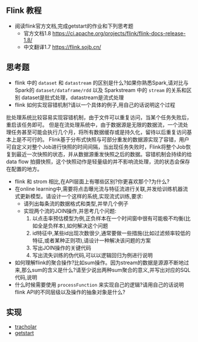 ## Flink 教程
- 阅读flink官方文档,完成getstart的作业和下列思考题
    - 官方文档1.8 <https://ci.apache.org/projects/flink/flink-docs-release-1.8/>
    - 中文翻译1.7 <https://flink.sojb.cn/>
    
## 思考题
- flink 中的 `dataset` 和 `datastream` 的区别是什么?如果你熟悉Spark,请对比与Spark的 `dataset/dataframe/rdd` 以及 Sparkstream 中的 `stream` 的关系和区别
dataset是批式处理，datastream是流式处理
- flink 如何实现容错机制?请以一个具体的例子,用自己的话说明这个过程

批处理系统比较容易实现容错机制，由于文件可以重复访问，当某个任务失败后，重启该任务即可。
但是在流处理系统中，由于数据源是无限的数据流，一个流处理任务甚至可能会执行几个月，将所有数据缓存或是持久化，留待以后重复访问基本上是不可行的。
Flink基于分布式快照与可部分重发的数据源实现了容错，用户可自定义对整个Job进行快照的时间间隔，当出现任务失败时，Flink将整个Job恢复到最近一次快照的状态，并从数据源重发快照之后的数据。容错机制会持续的给data flow 拍摄快照，这个快照动作是轻量级的并不影响流处理，流的状态会保存在配置的地方。

- flink 和 strom 相比,在API层面上有哪些区别?你更喜欢那个?为什么?
- 在online learning中,需要将点击曝光流与特征流进行关联,并发给训练机器流式更新模型。请设计一个这样的系统,实现流式训练,要求:
    - 请列出每条流的数据格式和类型,并举几个例子
    - 实现两个流的JOIN操作,并思考几个问题:
        1. 以点击率预估模型为例,正负样本在一个时间窗中很有可能极不均衡(比如全是负样本),如何解决这个问题
        2. id特征中,某些id出现次数很少,通常要做一些措施(比如过滤频率较低的特征,或者某种正则项),请设计一种解决该问题的方案
        3. 写出JOIN操作的关键代码
        4. 写出流失训练的伪代码,可以以逻辑回归为例进行说明
- 如何理解flink的聚合操作?比如sum操作。因为stream的数据是源源不断地过来,那么sum的含义是什么?请至少说出两种sum聚合的意义,并写出对应的SQL代码,说明
- 什么时候需要使用 `processFunction` 来实现自己的逻辑?请用自己的话说明flink API的不同层级以及操作的抽象对象是什么?

## 实现
- [tracholar](tracholar/)
- [getstart](getstart/)